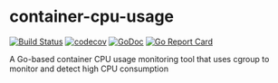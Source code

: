 # container-cpu-usage
[![Build Status](https://github.com/minhnguyen98/container-cpu-usage/workflows/CI/badge.svg)](https://github.com/minhnguyen98/container-cpu-usage/actions?query=workflow%3ACI)
[![codecov](https://codecov.io/gh/github.com/minhnguyen98/container-cpu-usage/branch/main/graph/badge.svg)](https://codecov.io/gh/minhnguyen98/container-cpu-usage)
[![GoDoc](https://godoc.org/github.com/minhnguyen98/container-cpu-usage?status.svg)](https://godoc.org/github.com/minhnguyen98/container-cpu-usage)
[![Go Report Card](https://goreportcard.com/badge/github.com/minhnguyen98/container-cpu-usage)](https://goreportcard.com/report/github.com/minhnguyen98/container-cpu-usage)

A Go-based container CPU usage monitoring tool that uses cgroup to monitor and detect high CPU consumption
